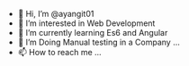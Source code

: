 - 👋 Hi, I’m @ayangit01
- 👀 I’m interested in Web Development
- 🌱 I’m currently learning Es6 and Angular
- 💞️ I’m Doing Manual testing in a Company ...
- 📫 How to reach me ...

<!---
ayangit01/ayangit01 is a ✨ special ✨ repository because its `README.md` (this file) appears on your GitHub profile.
You can click the Preview link to take a look at your changes.
--->
